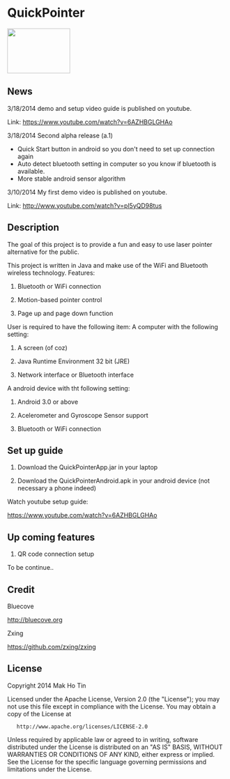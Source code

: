 QuickPointer
============
<img src="https://lh6.googleusercontent.com/-c-DEDgN1Jzo/UvetlXIR59I/AAAAAAAACE0/dgIvCAQphac/s144/QuickPointer_logo.png" height="103" width="144" />

News
-------
3/18/2014 demo and setup video guide is published on youtube.

Link: https://www.youtube.com/watch?v=6AZHBGLGHAo

3/18/2014 Second alpha release (a.1)
+ Quick Start button in android so you don't need to set up connection again
+ Auto detect bluetooth setting in computer so you know if bluetooth is available.
+ More stable android sensor algorithm

3/10/2014 My first demo video is published on youtube.

Link: http://www.youtube.com/watch?v=pl5yQD98tus

Description
--------
The goal of this project is to provide a fun and easy to use laser pointer alternative for the public.

This project is written in Java and make use of the WiFi and Bluetooth wireless technology.
Features:

1. Bluetooth or WiFi connection

2. Motion-based pointer control

3. Page up and page down function

User is required to have the following item:
A computer with the following setting:

1. A screen (of coz)

2. Java Runtime Environment 32 bit (JRE)

3. Network interface or Bluetooth interface

A android device with tht following setting:

1. Android 3.0 or above

2. Acelerometer and Gyroscope Sensor support

3. Bluetooth or WiFi connection


Set up guide
-----------------

1. Download the QuickPointerApp.jar in your laptop

2. Download the QuickPointerAndroid.apk in your android device (not necessary a phone indeed)

Watch youtube setup guide:

https://www.youtube.com/watch?v=6AZHBGLGHAo


Up coming features
-------------------

1. QR code connection setup

To be continue..

Credit
---------
Bluecove

http://bluecove.org

Zxing

https://github.com/zxing/zxing

License
---------

   Copyright 2014 Mak Ho Tin

   Licensed under the Apache License, Version 2.0 (the "License");
   you may not use this file except in compliance with the License.
   You may obtain a copy of the License at

       http://www.apache.org/licenses/LICENSE-2.0

   Unless required by applicable law or agreed to in writing, software
   distributed under the License is distributed on an "AS IS" BASIS,
   WITHOUT WARRANTIES OR CONDITIONS OF ANY KIND, either express or implied.
   See the License for the specific language governing permissions and
   limitations under the License.

